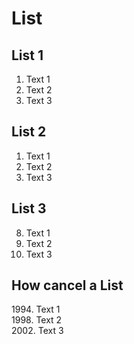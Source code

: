 # List

## List  1

1. Text 1
2. Text 2
3. Text 3

## List  2

1. Text 1
1. Text 2
1. Text 3

## List  3

8. Text 1
5. Text 2
3. Text 3

## How cancel a List

1994\. Text 1  
1998\. Text 2  
2002\. Text 3  
